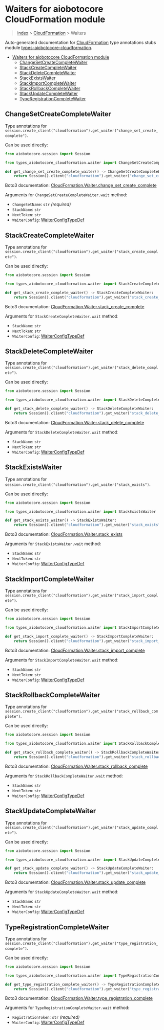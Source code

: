 <a id="waiters-for-aiobotocore-cloudformation-module"></a>

# Waiters for aiobotocore CloudFormation module

> [Index](../README.md) > [CloudFormation](./README.md) > Waiters

Auto-generated documentation for
[CloudFormation](https://boto3.amazonaws.com/v1/documentation/api/latest/reference/services/cloudformation.html#CloudFormation)
type annotations stubs module
[types-aiobotocore-cloudformation](https://pypi.org/project/types-aiobotocore-cloudformation/).

- [Waiters for aiobotocore CloudFormation module](#waiters-for-aiobotocore-cloudformation-module)
  - [ChangeSetCreateCompleteWaiter](#changesetcreatecompletewaiter)
  - [StackCreateCompleteWaiter](#stackcreatecompletewaiter)
  - [StackDeleteCompleteWaiter](#stackdeletecompletewaiter)
  - [StackExistsWaiter](#stackexistswaiter)
  - [StackImportCompleteWaiter](#stackimportcompletewaiter)
  - [StackRollbackCompleteWaiter](#stackrollbackcompletewaiter)
  - [StackUpdateCompleteWaiter](#stackupdatecompletewaiter)
  - [TypeRegistrationCompleteWaiter](#typeregistrationcompletewaiter)

<a id="changesetcreatecompletewaiter"></a>

## ChangeSetCreateCompleteWaiter

Type annotations for
`session.create_client("cloudformation").get_waiter("change_set_create_complete")`.

Can be used directly:

```python
from aiobotocore.session import Session

from types_aiobotocore_cloudformation.waiter import ChangeSetCreateCompleteWaiter

def get_change_set_create_complete_waiter() -> ChangeSetCreateCompleteWaiter:
    return Session().client("cloudformation").get_waiter("change_set_create_complete")
```

Boto3 documentation:
[CloudFormation.Waiter.change_set_create_complete](https://boto3.amazonaws.com/v1/documentation/api/latest/reference/services/cloudformation.html#CloudFormation.Waiter.ChangeSetCreateComplete)

Arguments for `ChangeSetCreateCompleteWaiter.wait` method:

- `ChangeSetName`: `str` *(required)*
- `StackName`: `str`
- `NextToken`: `str`
- `WaiterConfig`: [WaiterConfigTypeDef](./type_defs.md#waiterconfigtypedef)

<a id="stackcreatecompletewaiter"></a>

## StackCreateCompleteWaiter

Type annotations for
`session.create_client("cloudformation").get_waiter("stack_create_complete")`.

Can be used directly:

```python
from aiobotocore.session import Session

from types_aiobotocore_cloudformation.waiter import StackCreateCompleteWaiter

def get_stack_create_complete_waiter() -> StackCreateCompleteWaiter:
    return Session().client("cloudformation").get_waiter("stack_create_complete")
```

Boto3 documentation:
[CloudFormation.Waiter.stack_create_complete](https://boto3.amazonaws.com/v1/documentation/api/latest/reference/services/cloudformation.html#CloudFormation.Waiter.StackCreateComplete)

Arguments for `StackCreateCompleteWaiter.wait` method:

- `StackName`: `str`
- `NextToken`: `str`
- `WaiterConfig`: [WaiterConfigTypeDef](./type_defs.md#waiterconfigtypedef)

<a id="stackdeletecompletewaiter"></a>

## StackDeleteCompleteWaiter

Type annotations for
`session.create_client("cloudformation").get_waiter("stack_delete_complete")`.

Can be used directly:

```python
from aiobotocore.session import Session

from types_aiobotocore_cloudformation.waiter import StackDeleteCompleteWaiter

def get_stack_delete_complete_waiter() -> StackDeleteCompleteWaiter:
    return Session().client("cloudformation").get_waiter("stack_delete_complete")
```

Boto3 documentation:
[CloudFormation.Waiter.stack_delete_complete](https://boto3.amazonaws.com/v1/documentation/api/latest/reference/services/cloudformation.html#CloudFormation.Waiter.StackDeleteComplete)

Arguments for `StackDeleteCompleteWaiter.wait` method:

- `StackName`: `str`
- `NextToken`: `str`
- `WaiterConfig`: [WaiterConfigTypeDef](./type_defs.md#waiterconfigtypedef)

<a id="stackexistswaiter"></a>

## StackExistsWaiter

Type annotations for
`session.create_client("cloudformation").get_waiter("stack_exists")`.

Can be used directly:

```python
from aiobotocore.session import Session

from types_aiobotocore_cloudformation.waiter import StackExistsWaiter

def get_stack_exists_waiter() -> StackExistsWaiter:
    return Session().client("cloudformation").get_waiter("stack_exists")
```

Boto3 documentation:
[CloudFormation.Waiter.stack_exists](https://boto3.amazonaws.com/v1/documentation/api/latest/reference/services/cloudformation.html#CloudFormation.Waiter.StackExists)

Arguments for `StackExistsWaiter.wait` method:

- `StackName`: `str`
- `NextToken`: `str`
- `WaiterConfig`: [WaiterConfigTypeDef](./type_defs.md#waiterconfigtypedef)

<a id="stackimportcompletewaiter"></a>

## StackImportCompleteWaiter

Type annotations for
`session.create_client("cloudformation").get_waiter("stack_import_complete")`.

Can be used directly:

```python
from aiobotocore.session import Session

from types_aiobotocore_cloudformation.waiter import StackImportCompleteWaiter

def get_stack_import_complete_waiter() -> StackImportCompleteWaiter:
    return Session().client("cloudformation").get_waiter("stack_import_complete")
```

Boto3 documentation:
[CloudFormation.Waiter.stack_import_complete](https://boto3.amazonaws.com/v1/documentation/api/latest/reference/services/cloudformation.html#CloudFormation.Waiter.StackImportComplete)

Arguments for `StackImportCompleteWaiter.wait` method:

- `StackName`: `str`
- `NextToken`: `str`
- `WaiterConfig`: [WaiterConfigTypeDef](./type_defs.md#waiterconfigtypedef)

<a id="stackrollbackcompletewaiter"></a>

## StackRollbackCompleteWaiter

Type annotations for
`session.create_client("cloudformation").get_waiter("stack_rollback_complete")`.

Can be used directly:

```python
from aiobotocore.session import Session

from types_aiobotocore_cloudformation.waiter import StackRollbackCompleteWaiter

def get_stack_rollback_complete_waiter() -> StackRollbackCompleteWaiter:
    return Session().client("cloudformation").get_waiter("stack_rollback_complete")
```

Boto3 documentation:
[CloudFormation.Waiter.stack_rollback_complete](https://boto3.amazonaws.com/v1/documentation/api/latest/reference/services/cloudformation.html#CloudFormation.Waiter.StackRollbackComplete)

Arguments for `StackRollbackCompleteWaiter.wait` method:

- `StackName`: `str`
- `NextToken`: `str`
- `WaiterConfig`: [WaiterConfigTypeDef](./type_defs.md#waiterconfigtypedef)

<a id="stackupdatecompletewaiter"></a>

## StackUpdateCompleteWaiter

Type annotations for
`session.create_client("cloudformation").get_waiter("stack_update_complete")`.

Can be used directly:

```python
from aiobotocore.session import Session

from types_aiobotocore_cloudformation.waiter import StackUpdateCompleteWaiter

def get_stack_update_complete_waiter() -> StackUpdateCompleteWaiter:
    return Session().client("cloudformation").get_waiter("stack_update_complete")
```

Boto3 documentation:
[CloudFormation.Waiter.stack_update_complete](https://boto3.amazonaws.com/v1/documentation/api/latest/reference/services/cloudformation.html#CloudFormation.Waiter.StackUpdateComplete)

Arguments for `StackUpdateCompleteWaiter.wait` method:

- `StackName`: `str`
- `NextToken`: `str`
- `WaiterConfig`: [WaiterConfigTypeDef](./type_defs.md#waiterconfigtypedef)

<a id="typeregistrationcompletewaiter"></a>

## TypeRegistrationCompleteWaiter

Type annotations for
`session.create_client("cloudformation").get_waiter("type_registration_complete")`.

Can be used directly:

```python
from aiobotocore.session import Session

from types_aiobotocore_cloudformation.waiter import TypeRegistrationCompleteWaiter

def get_type_registration_complete_waiter() -> TypeRegistrationCompleteWaiter:
    return Session().client("cloudformation").get_waiter("type_registration_complete")
```

Boto3 documentation:
[CloudFormation.Waiter.type_registration_complete](https://boto3.amazonaws.com/v1/documentation/api/latest/reference/services/cloudformation.html#CloudFormation.Waiter.TypeRegistrationComplete)

Arguments for `TypeRegistrationCompleteWaiter.wait` method:

- `RegistrationToken`: `str` *(required)*
- `WaiterConfig`: [WaiterConfigTypeDef](./type_defs.md#waiterconfigtypedef)
